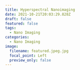 ```yaml
---
title: Hyperspectral Nanoimaging
date: 2021-10-21T20:03:29.828Z
draft: false
featured: false
tags:
  - Nano Imaging
categories:
  - Nano Imaging
image:
  filename: featured.jpeg.jpg
  focal_point: Left
  preview_only: false
---
```


